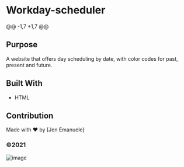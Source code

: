 # Workday-scheduler


@@ -1,7 +1,7 @@


## Purpose
A website that offers day scheduling by date, with color codes for past, present and future.
## Built With
* HTML


## Contribution
Made with ❤️ by [Jen Emanuele}

### ©️2021 

![image](https://user-images.githubusercontent.com/91485484/144732213-cb24b1b5-6f80-4d8b-8d8a-2ad467ecf859.png)

